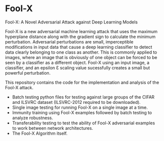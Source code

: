 # Fool-X
Fool-X: A Novel Adversarial Attack against Deep Learning Models

Fool-X is a new adversarial machine learning attack that uses the maximum hyperplane distance along with the gradient sign to calculate the minimum perturbation. Adversarial perturbations are small, imperceptible modifications in input data that cause a deep learning classifier to detect data clearly belonging to one class as another. This is commonly applied to images, where an image that is obviously of one object can be forced to be seen by a classifier as a different object. Fool-X using an input image, a classifier, and an epsilon Ɛ scaling value sucessfully creates a small but powerful perturbation.

This repository contains the code for the implementation and analysis of the Fool-X attack.

- Batch testing python files for testing against large groups of the CIFAR and ILSVRC dataset (ILSVRC-2012 required to be downloaded).
- Single image testing for running Fool-X on a single image at a time.
- Immunity training using Fool-X examples followed by batch testing to analyze robustness.
- Transferability testing to test the ability of Fool-X adversarial examples to work between network architectures.
- The Fool-X Algorithm itself. 
